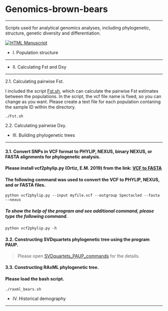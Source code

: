 # Genomics-brown-bears
----------------
Scripts used for analytical genomics analyses, including phylogenetic, structure, genetic diversity and differentiation.

<!-- usage note: edit the H1 title above to personalize the manuscript -->
[![HTML Manuscript](https://img.shields.io/badge/manuscript-HTML-blue.svg)](https://.../)
+ I. Population structure
----------------

+ II. Calculating Fst and Dxy
----------------
2.1. Calculating pairwise Fst.

I included the script [Fst.sh](https://github.com/odko2008/Genome-analyses-for-brown-bears/blob/main/vcf2phylip.py), which can calculate the pairwise Fst estimates between the populations. In the script, the vcf file name is fixed, so you can change as you want. Please create a text file for each population contaning the sample ID within the directory. 
```
./Fst.sh
```
2.2. Calculating pairwise Dxy.


+ III. Building phylogenetic trees
----------------
#### 3.1. Convert SNPs in VCF format to PHYLIP, NEXUS, binary NEXUS, or FASTA alignments for phylogenetic analysis.
#### Please install vcf2phylip.py (Ortiz, E.M. 2019) from the link: [VCF to FASTA](https://github.com/odko2008/Genome-analyses-for-brown-bears/blob/main/vcf2phylip.py)

#### The following command was used to convert the VCF to PHYLIP, NEXUS, and or FASTA files. 

```
python vcf2phylip.py --input myfile.vcf --outgroup Spectacled --fasta --nexus
```
  ##### To show the help of the program and see additional command, please type the following command.

```
python vcf2phylip.py -h
```

#### 3.2. Constructing SVDquartets phylogenetic tree using the program PAUP.
> Please open [SVDquartets_PAUP_commands](https://github.com/odko2008/Genome-analyses-for-brown-bears/blob/main/SVDquartets_PAUP_commands) for the details.

#### 3.3. Constructing RAxML phylogenetic tree. 
#### Please load the bash script. 
```
./raxml_bears.sh
```
+ IV. Historical demography
----------------
